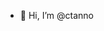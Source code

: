 - 👋 Hi, I’m @ctanno

<!---
ctanno/ctanno is a ✨ special ✨ repository because its `README.md` (this file) appears on your GitHub profile.
You can click the Preview link to take a look at your changes.
--->
